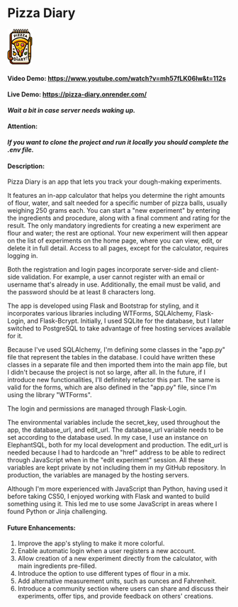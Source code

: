 # Pizza Diary

![pizza diary logo, a cartoonish agenda that lloks like a pizza slice](static/images/pizza-diary-logo-sm.png)

#### Video Demo: https://www.youtube.com/watch?v=mh57fLK06lw&t=112s

#### Live Demo: https://pizza-diary.onrender.com/

**_Wait a bit in case server needs waking up._**

#### Attention:

**_If you want to clone the project and run it locally you should complete the .env file._**

#### Description:

Pizza Diary is an app that lets you track your dough-making experiments.

It features an in-app calculator that helps you determine the right amounts of flour, water, and salt needed for a specific number of pizza balls, usually weighing 250 grams each. You can start a "new experiment" by entering the ingredients and procedure, along with a final comment and rating for the result. The only mandatory ingredients for creating a new experiment are flour and water; the rest are optional. Your new experiment will then appear on the list of experiments on the home page, where you can view, edit, or delete it in full detail. Access to all pages, except for the calculator, requires logging in.

Both the registration and login pages incorporate server-side and client-side validation. For example, a user cannot register with an email or username that's already in use. Additionally, the email must be valid, and the password should be at least 8 characters long.

The app is developed using Flask and Bootstrap for styling, and it incorporates various libraries including WTForms, SQLAlchemy, Flask-Login, and Flask-Bcrypt. Initially, I used SQLite for the database, but I later switched to PostgreSQL to take advantage of free hosting services available for it.

Because I've used SQLAlchemy, I'm defining some classes in the "app.py" file that represent the tables in the database. I could have written these classes in a separate file and then imported them into the main app file, but I didn't because the project is not so large, after all. In the future, if I introduce new functionalities, I'll definitely refactor this part.
The same is valid for the forms, which are also defined in the "app.py" file, since I'm using the library "WTForms".

The login and permissions are managed through Flask-Login.

The environmental variables include the secret_key, used throughout the app, the database_url, and edit_url.
The database_url variable needs to be set according to the database used. In my case, I use an instance on ElephantSQL, both for my local development and production.
The edit_url is needed because I had to hardcode an "href" address to be able to redirect through JavaScript when in the "edit experiment" session. All these variables are kept private by not including them in my GitHub repository. In production, the variables are managed by the hosting servers.

Although I'm more experienced with JavaScript than Python, having used it before taking CS50, I enjoyed working with Flask and wanted to build something using it. This led me to use some JavaScript in areas where I found Python or Jinja challenging.

#### Future Enhancements:

1. Improve the app's styling to make it more colorful.
2. Enable automatic login when a user registers a new account.
3. Allow creation of a new experiment directly from the calculator, with main ingredients pre-filled.
4. Introduce the option to use different types of flour in a mix.
5. Add alternative measurement units, such as ounces and Fahrenheit.
6. Introduce a community section where users can share and discuss their experiments, offer tips, and provide feedback on others' creations.
